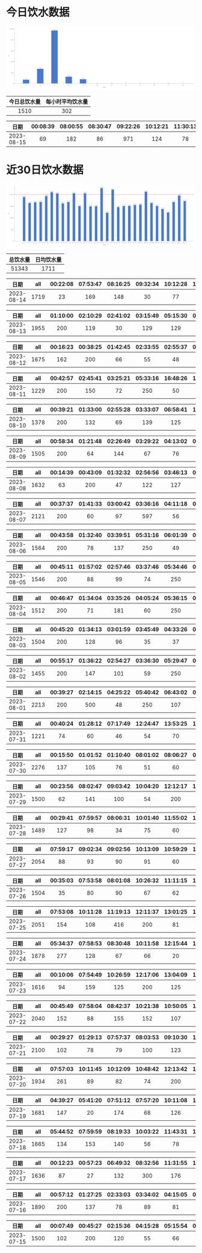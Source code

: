 # 今日饮水数据

<div align=center>
<img src="today.png" style="zoom: 100%;" />

| 今日总饮水量 | 每小时平均饮水量 |
| :----: | :----: |
| 1510 | 302 |
</div>

| 日期 | 00:08:39 | 08:00:55 | 08:30:47 | 09:22:26 | 10:12:21 | 11:30:13 |
| :----: | :----: | :----: | :----: | :----: | :----: | :----: |
| 2023-08-15 | 69 | 182 | 86 | 971 | 124 | 78 |

# 近30日饮水数据

<div align=center>
<img src="30.png"style="zoom: 100%;" />

| 总饮水量 | 日均饮水量 |
| :----: | :----: |
| 51343 | 1711 |
</div>

| 日期 | all | 00:22:08 | 07:53:47 | 08:16:25 | 09:32:34 | 10:12:28 | 11:46:53 | 12:09:58 | 14:00:14 | 15:12:58 | 16:28:18 | 19:59:55 | 20:59:38 | 22:12:11 | 22:51:32 | 23:50:21 |
| :----: | :----: | :----: | :----: | :----: | :----: | :----: | :----: | :----: | :----: | :----: | :----: | :----: | :----: | :----: | :----: | :----: |
| 2023-08-14 | 1719 | 23 | 169 | 148 | 30 | 77 | 163 | 200 | 136 | 64 | 112 | 200 | 102 | 107 | 81 | 107 |

| 日期 | all | 01:10:00 | 02:10:29 | 02:41:02 | 03:15:49 | 05:15:30 | 05:45:13 | 08:32:04 | 15:53:12 | 18:43:11 | 21:01:01 | 22:47:35 | 23:15:17 | 23:38:55 |
| :----: | :----: | :----: | :----: | :----: | :----: | :----: | :----: | :----: | :----: | :----: | :----: | :----: | :----: | :----: |
| 2023-08-13 | 1955 | 200 | 119 | 30 | 129 | 129 | 250 | 134 | 139 | 87 | 300 | 92 | 96 | 250 |

| 日期 | all | 00:16:23 | 00:38:25 | 01:42:45 | 02:33:55 | 02:55:37 | 03:51:51 | 04:57:01 | 08:24:31 | 14:52:39 | 16:17:39 | 18:07:49 | 19:13:25 | 20:27:54 | 21:28:47 | 22:31:40 | 23:33:10 |
| :----: | :----: | :----: | :----: | :----: | :----: | :----: | :----: | :----: | :----: | :----: | :----: | :----: | :----: | :----: | :----: | :----: | :----: |
| 2023-08-12 | 1675 | 162 | 200 | 66 | 55 | 48 | 96 | 30 | 30 | 47 | 200 | 200 | 19 | 145 | 140 | 164 | 73 |

| 日期 | all | 00:42:57 | 02:45:41 | 03:25:21 | 05:33:16 | 16:48:26 | 17:22:37 | 19:16:52 | 20:47:00 | 23:47:56 |
| :----: | :----: | :----: | :----: | :----: | :----: | :----: | :----: | :----: | :----: | :----: |
| 2023-08-11 | 1229 | 200 | 150 | 72 | 250 | 50 | 89 | 250 | 85 | 83 |

| 日期 | all | 00:39:21 | 01:33:00 | 02:55:28 | 03:33:07 | 06:58:41 | 16:34:27 | 18:26:53 | 20:43:56 | 22:30:21 | 23:25:44 |
| :----: | :----: | :----: | :----: | :----: | :----: | :----: | :----: | :----: | :----: | :----: | :----: |
| 2023-08-10 | 1378 | 200 | 132 | 69 | 139 | 125 | 118 | 250 | 138 | 134 | 73 |

| 日期 | all | 00:58:34 | 01:21:48 | 02:26:49 | 03:29:22 | 04:13:02 | 05:36:15 | 15:37:08 | 17:11:12 | 17:13:17 | 18:13:21 | 19:44:55 | 22:32:20 | 22:42:16 | 23:47:49 |
| :----: | :----: | :----: | :----: | :----: | :----: | :----: | :----: | :----: | :----: | :----: | :----: | :----: | :----: | :----: | :----: |
| 2023-08-09 | 1505 | 200 | 64 | 144 | 67 | 76 | 250 | 128 | 76 | 51 | 93 | 78 | 98 | 48 | 132 |

| 日期 | all | 00:14:39 | 00:43:09 | 01:32:32 | 02:56:56 | 03:46:13 | 04:19:23 | 05:40:27 | 17:57:20 | 18:47:57 | 19:17:16 | 20:27:26 | 21:30:16 | 22:33:03 | 23:44:00 |
| :----: | :----: | :----: | :----: | :----: | :----: | :----: | :----: | :----: | :----: | :----: | :----: | :----: | :----: | :----: | :----: |
| 2023-08-08 | 1632 | 63 | 200 | 47 | 122 | 127 | 80 | 250 | 200 | 110 | 89 | 99 | 95 | 83 | 67 |

| 日期 | all | 00:37:37 | 01:41:33 | 03:00:42 | 03:36:16 | 04:11:18 | 05:10:06 | 05:36:48 | 06:44:15 | 15:47:00 | 17:21:26 | 17:36:21 | 18:00:50 | 19:07:40 | 19:44:53 | 20:30:37 | 22:40:25 |
| :----: | :----: | :----: | :----: | :----: | :----: | :----: | :----: | :----: | :----: | :----: | :----: | :----: | :----: | :----: | :----: | :----: | :----: |
| 2023-08-07 | 2121 | 200 | 60 | 97 | 597 | 56 | 63 | 250 | 60 | 81 | 79 | 167 | 78 | 65 | 55 | 64 | 149 |

| 日期 | all | 00:43:58 | 01:32:40 | 03:39:51 | 05:31:16 | 06:01:39 | 08:39:15 | 15:21:31 | 18:02:28 | 20:35:04 | 21:28:52 | 21:54:35 |
| :----: | :----: | :----: | :----: | :----: | :----: | :----: | :----: | :----: | :----: | :----: | :----: | :----: |
| 2023-08-06 | 1564 | 200 | 78 | 137 | 250 | 49 | 60 | 96 | 400 | 77 | 152 | 65 |

| 日期 | all | 00:45:11 | 01:57:02 | 02:57:46 | 03:37:46 | 05:34:46 | 06:34:47 | 08:29:33 | 15:41:56 | 17:00:58 | 17:26:35 | 20:29:44 | 20:32:02 | 20:46:59 | 21:55:34 | 22:29:11 |
| :----: | :----: | :----: | :----: | :----: | :----: | :----: | :----: | :----: | :----: | :----: | :----: | :----: | :----: | :----: | :----: | :----: |
| 2023-08-05 | 1546 | 200 | 88 | 99 | 74 | 250 | 83 | 69 | 91 | 99 | 67 | 66 | 71 | 106 | 111 | 72 |

| 日期 | all | 00:46:47 | 01:34:04 | 03:35:26 | 04:05:24 | 05:36:15 | 07:06:30 | 08:17:59 | 16:06:46 | 17:25:56 | 19:25:17 | 21:04:12 | 21:59:48 |
| :----: | :----: | :----: | :----: | :----: | :----: | :----: | :----: | :----: | :----: | :----: | :----: | :----: | :----: |
| 2023-08-04 | 1512 | 200 | 71 | 181 | 60 | 250 | 72 | 67 | 85 | 250 | 98 | 73 | 105 |

| 日期 | all | 00:45:20 | 01:34:13 | 03:01:59 | 03:45:49 | 04:33:26 | 05:05:46 | 05:29:11 | 07:51:05 | 08:15:09 | 16:32:20 | 17:59:33 | 19:37:35 | 20:20:15 | 22:40:26 |
| :----: | :----: | :----: | :----: | :----: | :----: | :----: | :----: | :----: | :----: | :----: | :----: | :----: | :----: | :----: | :----: |
| 2023-08-03 | 1504 | 200 | 128 | 96 | 35 | 37 | 100 | 250 | 43 | 68 | 71 | 200 | 55 | 96 | 125 |

| 日期 | all | 00:55:17 | 01:36:22 | 02:54:27 | 03:36:30 | 05:29:47 | 08:14:19 | 16:34:01 | 17:43:39 | 18:09:43 | 20:27:04 | 20:58:46 | 22:42:40 |
| :----: | :----: | :----: | :----: | :----: | :----: | :----: | :----: | :----: | :----: | :----: | :----: | :----: | :----: |
| 2023-08-02 | 1455 | 200 | 147 | 101 | 59 | 250 | 117 | 200 | 58 | 59 | 73 | 101 | 90 |

| 日期 | all | 00:39:27 | 02:14:15 | 04:25:22 | 05:40:42 | 06:43:02 | 07:20:59 | 08:35:46 | 18:01:42 | 20:29:42 | 20:39:35 | 21:23:25 | 22:10:24 | 22:34:08 | 23:25:19 |
| :----: | :----: | :----: | :----: | :----: | :----: | :----: | :----: | :----: | :----: | :----: | :----: | :----: | :----: | :----: | :----: |
| 2023-08-01 | 2213 | 200 | 500 | 48 | 250 | 107 | 137 | 142 | 250 | 72 | 97 | 109 | 63 | 89 | 149 |

| 日期 | all | 00:40:24 | 01:28:12 | 07:17:49 | 12:24:47 | 13:53:25 | 14:35:54 | 14:56:25 | 16:08:41 | 16:41:46 | 17:31:13 | 17:48:07 | 20:27:52 | 21:01:53 | 21:24:05 | 22:22:00 |
| :----: | :----: | :----: | :----: | :----: | :----: | :----: | :----: | :----: | :----: | :----: | :----: | :----: | :----: | :----: | :----: | :----: |
| 2023-07-31 | 1221 | 74 | 60 | 46 | 54 | 70 | 108 | 82 | 119 | 45 | 106 | 58 | 80 | 115 | 127 | 77 |

| 日期 | all | 00:15:50 | 01:01:52 | 01:10:40 | 08:01:02 | 08:06:27 | 08:49:03 | 09:20:07 | 10:32:47 | 12:13:32 | 13:09:32 | 15:00:09 | 17:10:31 | 17:43:27 | 18:26:57 | 19:33:35 | 20:13:51 | 20:42:28 | 22:23:27 | 23:54:29 |
| :----: | :----: | :----: | :----: | :----: | :----: | :----: | :----: | :----: | :----: | :----: | :----: | :----: | :----: | :----: | :----: | :----: | :----: | :----: | :----: | :----: |
| 2023-07-30 | 2276 | 137 | 105 | 76 | 51 | 60 | 81 | 94 | 110 | 200 | 225 | 129 | 200 | 128 | 102 | 83 | 67 | 76 | 250 | 102 |

| 日期 | all | 00:23:56 | 08:02:47 | 09:03:42 | 10:04:20 | 12:12:17 | 13:01:24 | 13:31:55 | 15:39:37 | 17:10:24 | 18:01:48 | 19:24:12 | 22:03:01 |
| :----: | :----: | :----: | :----: | :----: | :----: | :----: | :----: | :----: | :----: | :----: | :----: | :----: | :----: |
| 2023-07-29 | 1500 | 62 | 141 | 100 | 54 | 200 | 69 | 144 | 89 | 200 | 62 | 79 | 300 |

| 日期 | all | 00:29:41 | 07:59:57 | 08:06:31 | 10:01:40 | 11:55:02 | 12:17:08 | 13:24:13 | 13:45:36 | 14:43:19 | 17:06:42 | 17:32:48 | 20:02:59 | 21:56:15 |
| :----: | :----: | :----: | :----: | :----: | :----: | :----: | :----: | :----: | :----: | :----: | :----: | :----: | :----: | :----: |
| 2023-07-28 | 1489 | 127 | 98 | 34 | 75 | 60 | 200 | 117 | 82 | 72 | 200 | 45 | 129 | 250 |

| 日期 | all | 07:59:17 | 09:02:34 | 09:02:56 | 10:13:09 | 10:59:29 | 11:49:15 | 12:15:34 | 13:03:03 | 13:38:03 | 14:57:53 | 17:14:30 | 18:54:56 | 19:25:12 | 20:56:27 | 21:39:04 | 21:45:45 | 21:48:25 | 22:21:06 | 22:51:25 | 23:39:41 |
| :----: | :----: | :----: | :----: | :----: | :----: | :----: | :----: | :----: | :----: | :----: | :----: | :----: | :----: | :----: | :----: | :----: | :----: | :----: | :----: | :----: | :----: |
| 2023-07-27 | 2054 | 88 | 93 | 90 | 91 | 60 | 52 | 200 | 67 | 60 | 132 | 200 | 145 | 75 | 100 | 250 | 91 | 91 | 68 | 78 | 23 |

| 日期 | all | 00:35:03 | 07:53:58 | 08:01:08 | 10:26:32 | 11:11:15 | 12:13:47 | 13:01:58 | 15:11:14 | 17:58:26 | 20:58:14 | 21:24:51 | 22:01:09 | 22:21:02 | 23:16:17 |
| :----: | :----: | :----: | :----: | :----: | :----: | :----: | :----: | :----: | :----: | :----: | :----: | :----: | :----: | :----: | :----: |
| 2023-07-26 | 1504 | 35 | 80 | 90 | 67 | 62 | 200 | 52 | 144 | 94 | 400 | 96 | 75 | 76 | 33 |

| 日期 | all | 07:53:08 | 10:11:28 | 11:19:13 | 12:11:37 | 13:01:25 | 14:17:03 | 15:12:37 | 16:27:37 | 17:09:07 | 18:51:09 | 21:28:51 | 22:30:01 | 23:04:06 | 23:04:22 |
| :----: | :----: | :----: | :----: | :----: | :----: | :----: | :----: | :----: | :----: | :----: | :----: | :----: | :----: | :----: | :----: |
| 2023-07-25 | 2051 | 154 | 108 | 416 | 200 | 81 | 127 | 73 | 94 | 200 | 83 | 250 | 88 | 124 | 53 |

| 日期 | all | 05:34:37 | 07:58:53 | 08:30:48 | 10:11:58 | 12:15:44 | 13:06:46 | 13:36:34 | 15:03:16 | 15:10:27 | 17:17:51 | 19:40:10 | 21:31:11 | 23:27:14 |
| :----: | :----: | :----: | :----: | :----: | :----: | :----: | :----: | :----: | :----: | :----: | :----: | :----: | :----: | :----: |
| 2023-07-24 | 1678 | 277 | 128 | 67 | 66 | 20 | 64 | 83 | 135 | 73 | 200 | 141 | 250 | 174 |

| 日期 | all | 00:10:06 | 07:54:49 | 10:26:59 | 12:17:06 | 13:04:09 | 13:42:10 | 16:27:33 | 17:09:17 | 17:30:52 | 19:17:29 | 19:51:07 | 21:41:03 | 23:40:55 |
| :----: | :----: | :----: | :----: | :----: | :----: | :----: | :----: | :----: | :----: | :----: | :----: | :----: | :----: | :----: |
| 2023-07-23 | 1616 | 94 | 159 | 125 | 200 | 125 | 60 | 73 | 200 | 56 | 93 | 67 | 300 | 64 |

| 日期 | all | 00:45:49 | 07:58:04 | 08:42:37 | 10:21:38 | 10:50:05 | 11:38:20 | 12:09:30 | 13:20:41 | 15:08:36 | 17:14:43 | 17:35:35 | 19:43:14 | 20:41:25 | 21:30:57 | 22:09:06 | 22:39:35 |
| :----: | :----: | :----: | :----: | :----: | :----: | :----: | :----: | :----: | :----: | :----: | :----: | :----: | :----: | :----: | :----: | :----: | :----: |
| 2023-07-22 | 2040 | 152 | 88 | 155 | 152 | 107 | 61 | 200 | 89 | 90 | 200 | 100 | 95 | 100 | 250 | 101 | 100 |

| 日期 | all | 00:29:27 | 01:29:13 | 07:57:37 | 08:03:53 | 09:10:30 | 10:18:18 | 12:16:01 | 13:23:37 | 14:00:41 | 14:36:17 | 15:27:00 | 16:10:18 | 17:13:16 | 17:53:41 | 18:47:44 | 21:16:56 | 21:47:44 | 23:45:22 |
| :----: | :----: | :----: | :----: | :----: | :----: | :----: | :----: | :----: | :----: | :----: | :----: | :----: | :----: | :----: | :----: | :----: | :----: | :----: | :----: |
| 2023-07-21 | 2100 | 102 | 78 | 79 | 100 | 123 | 60 | 200 | 133 | 60 | 93 | 79 | 126 | 200 | 129 | 77 | 300 | 78 | 83 |

| 日期 | all | 07:57:03 | 10:11:45 | 10:12:09 | 10:48:42 | 12:13:42 | 13:03:03 | 14:16:40 | 15:14:40 | 17:10:34 | 18:17:21 | 18:49:10 | 20:58:14 | 21:55:41 |
| :----: | :----: | :----: | :----: | :----: | :----: | :----: | :----: | :----: | :----: | :----: | :----: | :----: | :----: | :----: |
| 2023-07-20 | 1934 | 261 | 89 | 82 | 74 | 200 | 81 | 30 | 84 | 200 | 115 | 154 | 64 | 500 |

| 日期 | all | 04:39:27 | 05:41:20 | 07:51:12 | 07:57:20 | 10:11:08 | 12:15:01 | 13:05:12 | 14:09:07 | 15:29:27 | 17:17:00 | 19:19:46 | 20:17:18 | 21:21:44 | 23:08:48 |
| :----: | :----: | :----: | :----: | :----: | :----: | :----: | :----: | :----: | :----: | :----: | :----: | :----: | :----: | :----: | :----: |
| 2023-07-19 | 1681 | 147 | 20 | 174 | 68 | 126 | 200 | 104 | 109 | 82 | 200 | 60 | 64 | 250 | 77 |

| 日期 | all | 05:44:52 | 07:59:59 | 08:19:33 | 10:03:22 | 11:43:31 | 12:15:46 | 13:03:46 | 14:09:01 | 17:10:54 | 20:31:44 | 22:10:03 | 23:16:01 |
| :----: | :----: | :----: | :----: | :----: | :----: | :----: | :----: | :----: | :----: | :----: | :----: | :----: | :----: |
| 2023-07-18 | 1665 | 134 | 153 | 140 | 56 | 78 | 200 | 143 | 217 | 65 | 54 | 300 | 125 |

| 日期 | all | 00:12:23 | 00:57:23 | 06:49:32 | 08:32:56 | 11:31:55 | 14:05:17 | 15:43:56 | 19:31:37 | 19:55:04 | 20:20:09 | 22:11:04 | 23:48:04 |
| :----: | :----: | :----: | :----: | :----: | :----: | :----: | :----: | :----: | :----: | :----: | :----: | :----: | :----: |
| 2023-07-17 | 1636 | 87 | 27 | 132 | 300 | 176 | 138 | 135 | 125 | 89 | 99 | 250 | 78 |

| 日期 | all | 00:57:12 | 01:27:25 | 02:33:03 | 03:34:02 | 04:15:05 | 04:46:08 | 05:41:38 | 07:50:50 | 09:09:51 | 09:26:27 | 16:29:34 | 16:59:51 | 19:18:23 | 20:08:19 | 22:55:24 |
| :----: | :----: | :----: | :----: | :----: | :----: | :----: | :----: | :----: | :----: | :----: | :----: | :----: | :----: | :----: | :----: | :----: |
| 2023-07-16 | 1890 | 200 | 137 | 78 | 89 | 81 | 118 | 250 | 28 | 79 | 64 | 116 | 130 | 70 | 200 | 250 |

| 日期 | all | 00:07:49 | 00:45:27 | 02:15:36 | 04:15:28 | 05:15:54 | 05:38:21 | 08:45:43 | 19:02:28 | 19:10:50 | 20:28:04 | 21:02:50 | 22:41:48 | 23:57:22 |
| :----: | :----: | :----: | :----: | :----: | :----: | :----: | :----: | :----: | :----: | :----: | :----: | :----: | :----: | :----: |
| 2023-07-15 | 1500 | 102 | 200 | 120 | 55 | 66 | 230 | 106 | 137 | 122 | 76 | 161 | 80 | 45 |

